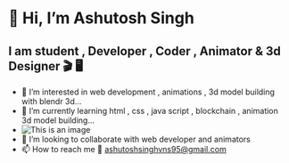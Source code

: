   #                                                               👋 Hi, I’m Ashutosh Singh
  
  ## I am student , Developer , Coder , Animator & 3d Designer :clapper:         :desktop_computer:
- 👀 I’m interested in web development , animations , 3d model building with blendr 3d...
- 🌱 I’m currently learning html , css , java script , blockchain , animation 3d model building...   
- ![This is an image](https://cdn-icons-png.flaticon.com/512/8663/8663423.png)  
- 💞️ I’m looking to collaborate with web developer and animators
- 📫 How to reach me :e-mail:  ashutoshsinghvns95@gmail.com

<!---
ashutosh2720/ashutosh2720 is a ✨ special ✨ repository because its `README.md` (this file) appears on your GitHub profile.
You can click the Preview link to take a look at your changes.
--->
